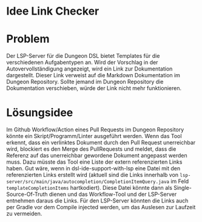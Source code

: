 # Idee Link Checker

# Problem

Der LSP-Server für die Dungeon DSL bietet Templates für die verschiedenen Aufgabentypen an.
Wird der Vorschlag in der Autovervollständigung angezeigt, wird ein Link zur Dokumentation dargestellt.
Dieser Link verweist auf die Markdown Dokumentation im Dungeon Repository.
Sollte jemand im Dungeon Repository die Dokumentation verschieben, würde der Link nicht mehr funktionieren.

# Lösungsidee

Im Github Workflow/Action eines Pull Requests im Dungeon Repository könnte ein Skript/Programm/Linter ausgeführt werden.
Wenn das Tool erkennt, dass ein verlinktes Dokument durch den Pull Request unerreichbar wird, blockiert es den Merge des PullRequests und meldet, dass die Referenz auf das unerreichbar gewordene Dokument angepasst werden muss.
Dazu müsste das Tool eine Liste der extern referenzierten Links haben.
Gut wäre, wenn in dsl-ide-support-with-lsp eine Datei mit den referenzierten Links erstellt wird (aktuell sind die Links innerhalb von `lsp-server/src/main/java/autocompletion/CompletionItemQuery.java` im Feld `templateCompletionItems` hartkodiert).
Diese Datei könnte dann als Single-Source-Of-Truth dienen und das Workflow-Tool und der LSP-Server entnehmen daraus die Links.
Für den LSP-Server könnten die Links auch per Gradle vor dem Compile injected werden, um das Auslesen zur Laufzeit zu vermeiden.